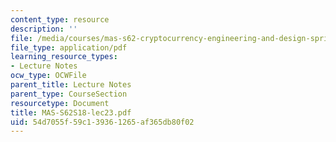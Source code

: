 ```yaml
---
content_type: resource
description: ''
file: /media/courses/mas-s62-cryptocurrency-engineering-and-design-spring-2018/54d7055f59c139361265af365db80f02_MAS-S62S18-lec23.pdf
file_type: application/pdf
learning_resource_types:
- Lecture Notes
ocw_type: OCWFile
parent_title: Lecture Notes
parent_type: CourseSection
resourcetype: Document
title: MAS-S62S18-lec23.pdf
uid: 54d7055f-59c1-3936-1265-af365db80f02
---
```

